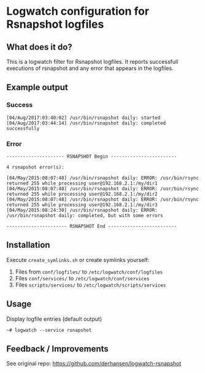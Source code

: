 # Logwatch configuration for Rsnapshot logfiles


## What does it do?


This is a logwatch filter for Rsnapshot logfiles.
It reports successfull executions of rsnapshot and any error that appears in the logfiles.

## Example output


### Success

```
[04/Aug/2017:03:40:02] /usr/bin/rsnapshot daily: started
[04/Aug/2017:03:44:14] /usr/bin/rsnapshot daily: completed successfully
```

### Error

```
--------------------- RSNAPSHOT Begin ------------------------

4 rsnapshot error(s):

[04/May/2015:08:07:48] /usr/bin/rsnapshot daily: ERROR: /usr/bin/rsync returned 255 while processing user@192.168.2.1:/my/dir1
[04/May/2015:08:07:48] /usr/bin/rsnapshot daily: ERROR: /usr/bin/rsync returned 255 while processing user@192.168.2.1:/my/dir2
[04/May/2015:08:07:48] /usr/bin/rsnapshot daily: ERROR: /usr/bin/rsync returned 255 while processing user@192.168.2.1:/my/dir3
[04/May/2015:08:24:30] /usr/bin/rsnapshot daily: ERROR: /usr/bin/rsnapshot daily: completed, but with some errors

---------------------- RSNAPSHOT End -------------------------
```


## Installation

Execute `create_symlinks.sh` or create symlinks yourself:

1. Files from `conf/logfiles/` to `/etc/logwatch/conf/logfiles`
2. Files `conf/services/` to `/etc/logwatch/conf/services`
3. Files `scripts/services/` to `/etc/logwatch/scripts/services`


## Usage


Display logfile entries (default output)

`~# logwatch --service rsnapshot`


## Feedback / Improvements

See original repo: https://github.com/derhansen/logwatch-rsnapshot